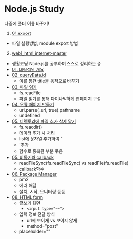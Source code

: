 # Node.js Study

나중에 폴더 이름 바꾸기!

1) <a href="./01.export">01.export</a>
  - 파일 실행방법, module export 방법

2) <a href="./web1_html_internet-master">web1_html_internet-master</a>
  - 생활코딩 Node.js를 공부하며 스스로 정리하는 중
  - <a href="./web1_html_internet-master/01">01. 대략적인 개요</a>
  - <a href="./web1_html_internet-master/02">02. queryData.id</a>
    - 이를 통한 title을 동적으로 바꾸기
  - <a href="./web1_html_internet-master/03">03. 파일 읽기</a>
    - fs.readFile
    - 파일 읽기를 통해 다이나믹하게 웹페이지 구성
  - <a href="./web1_html_internet-master/04">04. 오류 페이지 만들기</a>
    - url.parse(_url, true).pathname
    - undefined
  - <a href="./web1_html_internet-master/05">05. 디렉토리에 파일 추가 삭제 알기</a>
    - fs.readdir()
    - 데이터 추가 시 처리
    - list에 문자열 추가하여 '<li>'추가
    - 함수로 중복된 부분 묶음
  - <a href="./web1_html_internet-master/06">05. 비동기와 callback</a>
    - readFileSync(fs.readFileSync) vs readFile(fs.readFile)
    - callback함수
  - <a href="./web1_html_internet-master/07">06. Package Manager</a>
    - pm2
    - 에러 해결
    - 설치, 시작, 모니터링 등등
  - <a href="./web1_html_internet-master/08">08. HTML form</a>
    - 글쓰기 화면
      - `<input type="~~">`
    - 입력 정보 전달 방식
      - url에 보이게 vs 보이지 않게
      - method="post"
    - placeholder=""


